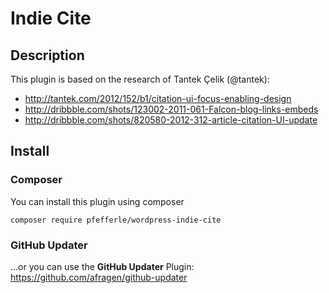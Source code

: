# Indie Cite

## Description

This plugin is based on the research of Tantek Çelik (@tantek):

* http://tantek.com/2012/152/b1/citation-ui-focus-enabling-design
* http://dribbble.com/shots/123002-2011-061-Falcon-blog-links-embeds
* http://dribbble.com/shots/820580-2012-312-article-citation-UI-update

## Install

### Composer

You can install this plugin using composer

```composer require pfefferle/wordpress-indie-cite```

### GitHub Updater

...or you can use the **GitHub Updater** Plugin: https://github.com/afragen/github-updater